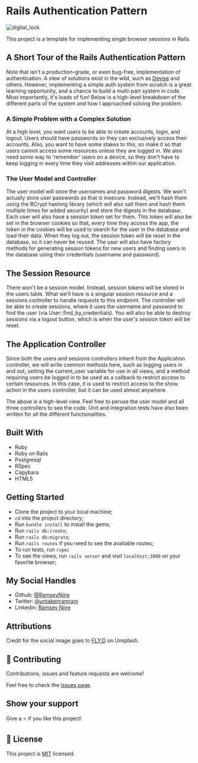 # Rails Authentication Pattern

![digital_lock](./images/digital_lock.png)

This project is a template for implementing single browser sessions in Rails.

## A Short Tour of the Rails Authentication Pattern

Note that isn't a production-grade, or even bug-free, implementation of authentication. A slew of solutions exist in the wild, such as [Devise](https://github.com/heartcombo/devise) and others. However, implementing a simple auth system from scratch is a great learning opportunity, and a chance to build a multi-part system in code. Most importantly, it's loads of fun! Below is a high-level breakdown of the different parts of the system and how I approached solving the problem.

### A Simple Problem with a Complex Solution

At a high level, you want users to be able to create accounts, login, and logout. Users should have passwords so they can exclusively access their accounts. Also, you want to have some stakes to this, so make it so that users cannot access some resources unless they are logged in. We also need some way to 'remember' users on a device, so they don't have to keep logging in every time they visit addresses within our application.

### The User Model and Controller

The user model will store the usernames and password digests. We won't actually store user passwords as that is insecure. Instead, we'll hash them using the BCrypt hashing library (which will also salt them and hash them multiple times for added security) and store the digests in the database. Each user will also have a session token set for them. This token will also be set in the browser cookies so that, every time they access the app, the token in the cookies will be used to search for the user in the database and load their data. When they log out, the session token will be reset in the database, so it can never be reused. The user will also have factory methods for generating session tokens for new users and finding users in the database using their credentials (username and password).


## The Session Resource

There won't be a session model. Instead, session tokens will be stored in the users table. What we'll have is a singular session resource and a sessions controller to handle requests to this endpoint. The controller will be able to create sessions, where it uses the username and password to find the user (via User::find_by_credentials). You will also be able to destroy sessions via a logout button, which is when the user's session token will be reset.

## The Application Controller

Since both the users and sessions controllers inherit from the Application controller, we will write common methods here, such as logging users in and out, setting the current_user variable for use in all views, and a method requiring users be logged in to be used as a callback to restrict access to certain resources. In this case, it is used to restrict access to the show action in the users controller, but it can be used almost anywhere.



The above is a high-level view. Feel free to peruse the user model and all three controllers to see the code. Unit and integration tests have also been written for all the different functionalities.


## Built With

- Ruby
- Ruby on Rails
- Postgresql
- RSpec
- Capybara
- HTML5

## Getting Started

- Clone the project to your local machine;
- `cd` into the project directory;
- Run `bundle install` to install the gems;
- Run `rails db:create`;
- Run `rails db:migrate`;
- Run `rails routes` if you need to see the available routes;
- To run tests, run `rspec`
- To see the views, run `rails server` and visit `localhost:3000` on your favorite browser;

## My Social Handles

- Github: [@RamseyNjire](https://github.com/RamseyNjire)
- Twitter: [@untakenramram](https://twitter.com/untakenramram)
- Linkedin: [Ramsey Njire](https://www.linkedin.com/in/ramsey-njire-51984931/)

## Attributions

Credit for the social image goes to [FLY:D](https://unsplash.com/photos/F7aZ8G7gGBQ?utm_source=unsplash&utm_medium=referral&utm_content=creditShareLink) on Unsplash.


## 🤝 Contributing

Contributions, issues and feature requests are welcome!

Feel free to check the [issues page](issues/).

## Show your support

Give a ⭐️ if you like this project!

## 📝 License

This project is [MIT](lic.url) licensed.